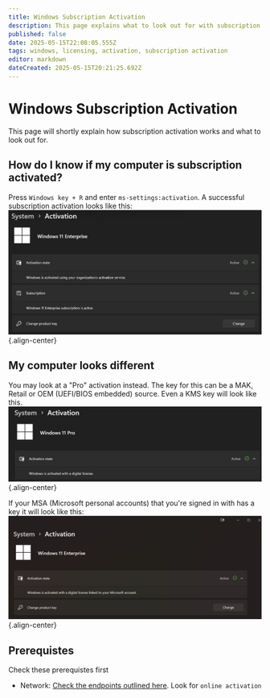 ```yaml
---
title: Windows Subscription Activation
description: This page explains what to look out for with subscription activation.
published: false
date: 2025-05-15T22:08:05.555Z
tags: windows, licensing, activation, subscription activation
editor: markdown
dateCreated: 2025-05-15T20:21:25.692Z
---
```


# Windows Subscription Activation
This page will shortly explain how subscription activation works and what to look out for.

## How do I know if my computer is subscription activated?
Press `Windows key + R` and enter `ms-settings:activation`. A successful subscription activation looks like this:
![subscriptionactivation-success.png](/subscriptionactivation-success.png){.align-center}
## My computer looks different
You may look at a "Pro" activation instead. The key for this can be a MAK, Retail or OEM (UEFI/BIOS embedded) source. Even a KMS key will look like this.
![retail-or-oem-activation.png](/retail-or-oem-activation.png){.align-center}

If your MSA (Microsoft personal accounts) that you're signed in with has a key it will look like this:
![microsoftaccount.png](/microsoftaccount.png){.align-center}

## Prerequistes
Check these prerequistes first
* Network: [Check the endpoints outlined here](https://learn.microsoft.com/en-us/windows/privacy/manage-windows-11-endpoints). Look for `online activation`